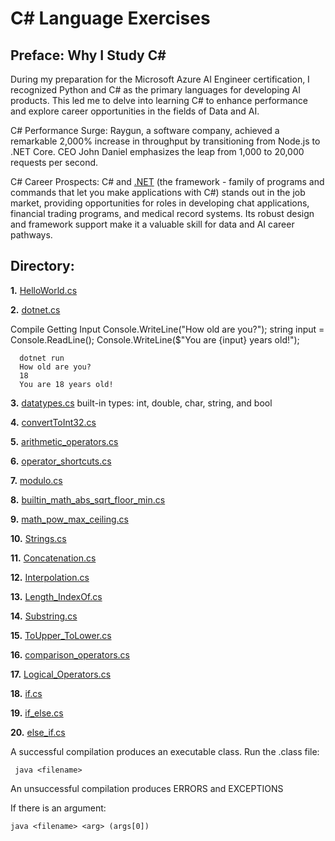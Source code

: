 # C# Language Exercises

## Preface: Why I Study C#
During my preparation for the Microsoft Azure AI Engineer certification, I recognized Python and C# as the primary languages for developing AI products. This led me to delve into learning C# to enhance performance and explore career opportunities in the fields of Data and AI.

C# Performance Surge: Raygun, a software company, achieved a remarkable 2,000% increase in throughput by transitioning from Node.js to .NET Core. CEO John Daniel emphasizes the leap from 1,000 to 20,000 requests per second.

C# Career Prospects: C# and [.NET](https://learn.microsoft.com/en-us/dotnet/api/) (the framework - family of programs and commands that let you make applications with C#) stands out in the job market, providing opportunities for roles in developing chat applications, financial trading programs, and medical record systems. Its robust design and framework support make it a valuable skill for data and AI career pathways.

## Directory: 
**1.** [HelloWorld.cs](https://github.com/camillekokoko/C_sharp/blob/main/HelloWorld.cs)

**2.** [dotnet.cs](https://github.com/camillekokoko/C_sharp/blob/main/dotnet.cs)

Compile 
Getting Input 
Console.WriteLine("How old are you?");
string input = Console.ReadLine();
      Console.WriteLine($"You are {input} years old!");
```
  dotnet run
  How old are you?
  18
  You are 18 years old!
```
**3.** [datatypes.cs](https://github.com/camillekokoko/C_sharp/blob/main/datatypes.cs)
built-in types: int, double, char, string, and bool

**4.** [convertToInt32.cs](https://github.com/camillekokoko/C_sharp/blob/main/convertToInt32.cs)

**5.** [arithmetic_operators.cs](https://github.com/camillekokoko/C_sharp/blob/main/arithmetic_operators.cs)

**6.** [operator_shortcuts.cs](https://github.com/camillekokoko/C_sharp/blob/main/operator_shortcuts.cs)

**7.** [modulo.cs](https://github.com/camillekokoko/C_sharp/blob/main/modulo.cs)

**8.** [builtin_math_abs_sqrt_floor_min.cs](https://github.com/camillekokoko/C_sharp/blob/main/builtin_math_abs_sqrt_floor_min.cs)

**9.** [math_pow_max_ceiling.cs](https://github.com/camillekokoko/C_sharp/blob/main/math_pow_max_ceiling.cs)

**10.** 
[Strings.cs](https://github.com/camillekokoko/C_sharp/blob/main/Strings.cs)

**11.** 
[Concatenation.cs](https://github.com/camillekokoko/C_sharp/blob/main/Concatenation.cs)

**12.** 
[Interpolation.cs](https://github.com/camillekokoko/C_sharp/blob/main/Interpolation.cs)

**13.** 
[Length_IndexOf.cs](https://github.com/camillekokoko/C_sharp/blob/main/Length_IndexOf.cs)

**14.** 
[Substring.cs](https://github.com/camillekokoko/C_sharp/blob/main/Substring.cs)

**15.** 
[ToUpper_ToLower.cs](https://github.com/camillekokoko/C_sharp/blob/main/ToUpper_ToLower.cs)

**16.** 
[comparison_operators.cs](https://github.com/camillekokoko/C_sharp/blob/main/comparison_operators.cs)

**17.** 
[Logical_Operators.cs](https://github.com/camillekokoko/C_sharp/blob/main/Logical_Operators.cs)

**18.** 
[if.cs](https://github.com/camillekokoko/C_sharp/blob/main/if.cs)

**19.** 
[if_else.cs](https://github.com/camillekokoko/C_sharp/blob/main/if_else.cs)

**20.** 
[else_if.cs](https://github.com/camillekokoko/C_sharp/blob/main/else_if.cs)



A successful compilation produces an executable class. Run the .class file:
 ```
  java <filename>
```

An unsuccessful compilation produces ERRORS and EXCEPTIONS

If there is an argument:
```
java <filename> <arg> (args[0])
```

